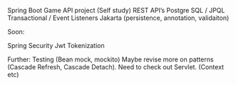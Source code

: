 Spring Boot Game API project (Self study)
REST API’s
Postgre SQL / JPQL 
Transactional / Event Listeners
Jakarta (persistence, annotation, validaiton)

Soon:

Spring Security
Jwt Tokenization

Further:
Testing (Bean mock, mockito)
Maybe revise more on patterns (Cascade Refresh, Cascade Detach). 
Need to check out Servlet. (Context etc)
